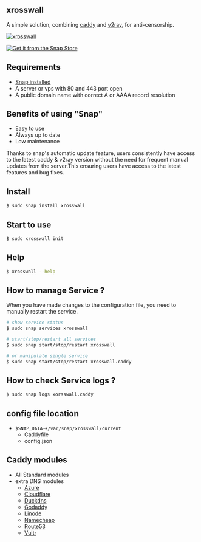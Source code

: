 ## xrosswall

A simple solution, combining [caddy](https://github.com/caddyserver/caddy) and [v2ray](https://github.com/v2fly/v2ray-core/), for anti-censorship.


[![xrosswall](https://snapcraft.io/xrosswall/badge.svg)](https://snapcraft.io/xrosswall)

[![Get it from the Snap Store](https://snapcraft.io/static/images/badges/en/snap-store-black.svg)](https://snapcraft.io/xrosswall)


## Requirements

- [Snap installed](https://snapcraft.io/docs/installing-snapd)
- A server or vps with 80 and 443 port open
- A public domain name with correct A or AAAA record resolution

## Benefits of using "Snap"
- Easy to use
- Always up to date
- Low maintenance

Thanks to snap's automatic update feature, users consistently have access to the latest caddy & v2ray version without the need for frequent manual updates from the server.This ensuring users have access to the latest features and bug fixes.

## Install

```bash
$ sudo snap install xrosswall
```

## Start to use

```bash
$ sudo xrosswall init
```

## Help

```bash
$ xrosswall --help
```

## How to manage Service ?
When you have made changes to the configuration file, you need to manually restart the service.
```bash
# show service status
$ sudo snap services xrosswall

# start/stop/restart all services
$ sudo snap start/stop/restart xrosswall

# or manipulate single service
$ sudo snap start/stop/restart xrosswall.caddy
```

## How to check Service logs ?
```bash
$ sudo snap logs xorsswall.caddy
```

## config file location
- `$SNAP_DATA`->`/var/snap/xrosswall/current`
  - Caddyfile
  - config.json

## Caddy modules
- All Standard modules
- extra DNS modules
  - [Azure](https://github.com/caddy-dns/azure)
  - [Cloudflare](https://github.com/caddy-dns/cloudflare)
  - [Duckdns](https://github.com/caddy-dns/duckdns)
  - [Godaddy](https://github.com/caddy-dns/godaddy)
  - [Linode](https://github.com/caddy-dns/linode)
  - [Namecheap](https://github.com/caddy-dns/namecheap)
  - [Route53](https://github.com/caddy-dns/route53)
  - [Vultr](https://github.com/caddy-dns/vultr)


